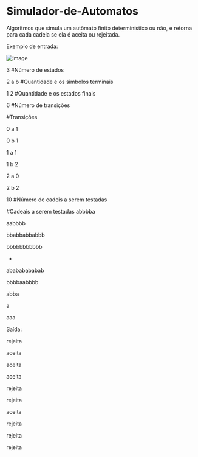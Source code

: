 # Simulador-de-Automatos

Algoritmos que simula um autômato finito determinístico ou não, e retorna para cada cadeia se ela é aceita ou rejeitada.

Exemplo de entrada:

![image](https://user-images.githubusercontent.com/35939169/115295252-ec01ae00-a12f-11eb-9233-8282734c3e51.png)

3 #Número de estados

2 a b #Quantidade e os simbolos terminais

1 2 #Quantidade e os estados finais

6 #Número de transições

#Transições

0 a 1

0 b 1

1 a 1

1 b 2

2 a 0

2 b 2

10 #Número de cadeis a serem testadas

#Cadeais a serem testadas
abbbba

aabbbb

bbabbabbabbb

bbbbbbbbbbb

-

abababababab

bbbbaabbbb

abba

a

aaa


Saída:

rejeita

aceita

aceita

aceita

rejeita

rejeita

aceita

rejeita

rejeita

rejeita


